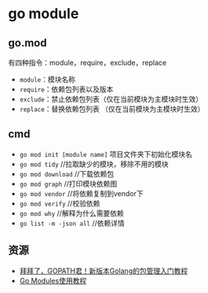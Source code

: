 # go module

## go.mod

有四种指令：module，require，exclude，replace

- `module`：模块名称
- `require`：依赖包列表以及版本
- `exclude`：禁止依赖包列表（仅在当前模块为主模块时生效）
- `replace`：替换依赖包列表 （仅在当前模块为主模块时生效）

## cmd

- `go mod init [module name]` 项目文件夹下初始化模块名
- `go mod tidy` //拉取缺少的模块，移除不用的模块
- `go mod download` //下载依赖包
- `go mod graph` //打印模块依赖图
- `go mod vendor` //将依赖复制到vendor下
- `go mod verify` //校验依赖
- `go mod why` //解释为什么需要依赖
- `go list -m -json all` //依赖详情


## 资源

- [拜拜了，GOPATH君！新版本Golang的包管理入门教程](https://zhuanlan.zhihu.com/p/60703832)
- [Go Modules使用教程](https://segmentfault.com/a/1190000016703769)
